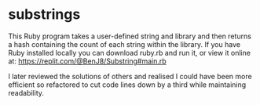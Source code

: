 # substrings
This Ruby program takes a user-defined string and library and then returns a hash containing the count of each string within the library. If you have Ruby installed locally you can download ruby.rb and run it, or view it online at: https://replit.com/@BenJ8/Substring#main.rb

I later reviewed the solutions of others and realised I could have been more efficient so refactored to cut code lines down by a third while maintaining readability. 